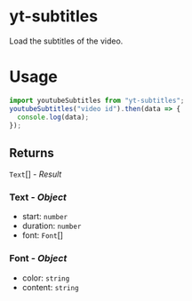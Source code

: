# yt-subtitles

Load the subtitles of the video.

# Usage
```js
import youtubeSubtitles from "yt-subtitles";
youtubeSubtitles("video id").then(data => {
  console.log(data);
});
```

## Returns

`Text`[] - *Result*

### Text - *Object*
- start: `number`
- duration: `number`
- font: `Font`[]

### Font - *Object*
- color: `string`
- content: `string`
